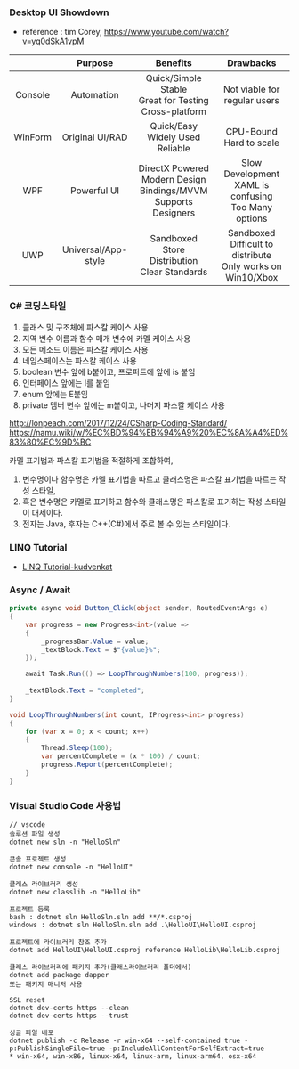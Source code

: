 ### Desktop UI Showdown
* reference : tim Corey, https://www.youtube.com/watch?v=yq0dSkA1vpM

| <i class="fa fa-windows" aria-hidden="true"></i> | Purpose | Benefits | Drawbacks |
|:-:|:-:|:-:|:-:|
| Console | Automation | Quick/Simple<br>Stable<br>Great for Testing<br>Cross-platform | Not viable for regular users |
| WinForm | Original UI/RAD | Quick/Easy<br>Widely Used<br>Reliable | CPU-Bound<br>Hard to scale |
| WPF | Powerful UI | DirectX Powered<br>Modern Design<br>Bindings/MVVM<br>Supports Designers | Slow Development<br>XAML is confusing<br>Too Many options |
| UWP | Universal/App-style | Sandboxed<br>Store Distribution<br>Clear Standards | Sandboxed<br>Difficult to distribute<br>Only works on Win10/Xbox |

### C# 코딩스타일
1. 클래스 및 구조체에 파스칼 케이스 사용
2. 지역 변수 이름과 함수 매개 변수에 카멜 케이스 사용
3. 모든 메소드 이름은 파스칼 케이스 사용
4. 네임스페이스는 파스칼 케이스 사용
5. boolean 변수 앞에 b붙이고, 프로퍼트에 앞에 is 붙임
6. 인터페이스 앞에는 I를 붙임
7. enum 앞에는 E붙임
8. private 멤버 변수 앞에는 m붙이고, 나머지 파스칼 케이스 사용

http://lonpeach.com/2017/12/24/CSharp-Coding-Standard/ 
https://namu.wiki/w/%EC%BD%94%EB%94%A9%20%EC%8A%A4%ED%83%80%EC%9D%BC

카멜 표기법과 파스칼 표기법을 적절하게 조합하여,
1. 변수명이나 함수명은 카멜 표기법을 따르고 클래스명은 파스칼 표기법을 따르는 작성 스타일, 
2. 혹은 변수명은 카멜로 표기하고 함수와 클래스명은 파스칼로 표기하는 작성 스타일이 대세이다. 
3. 전자는 Java, 후자는 C++(C#)에서 주로 볼 수 있는 스타일이다.

### LINQ Tutorial
* [LINQ Tutorial-kudvenkat](https://www.youtube.com/playlist?list=PL6n9fhu94yhWi8K02Eqxp3Xyh_OmQ0Rp6)


### Async / Await

```cs
private async void Button_Click(object sender, RoutedEventArgs e)
{
    var progress = new Progress<int>(value =>
    {
        _progressBar.Value = value;
        _textBlock.Text = $"{value}%";
    });

    await Task.Run(() => LoopThroughNumbers(100, progress));
	
    _textBlock.Text = "completed";
}

void LoopThroughNumbers(int count, IProgress<int> progress)
{
    for (var x = 0; x < count; x++)
    {
        Thread.Sleep(100);
        var percentComplete = (x * 100) / count;
        progress.Report(percentComplete);
    }
}
```


### Visual Studio Code 사용법
```
// vscode
솔루션 파일 생성
dotnet new sln -n "HelloSln"

콘솔 프로젝트 생성
dotnet new console -n "HelloUI"
 
클래스 라이브러리 생성
dotnet new classlib -n "HelloLib"

프로젝트 등록
bash : dotnet sln HelloSln.sln add **/*.csproj
windows : dotnet sln HelloSln.sln add .\HelloUI\HelloUI.csproj

프로젝트에 라이브러리 참조 추가
dotnet add HelloUI\HelloUI.csproj reference HelloLib\HelloLib.csproj

클래스 라이브러리에 패키지 추가(클래스라이브러리 폴더에서)
dotnet add package dapper
또는 패키지 매니저 사용

SSL reset
dotnet dev-certs https --clean
dotnet dev-certs https --trust

싱글 파일 배포
dotnet publish -c Release -r win-x64 --self-contained true -p:PublishSingleFile=true -p:IncludeAllContentForSelfExtract=true
* win-x64, win-x86, linux-x64, linux-arm, linux-arm64, osx-x64
```
